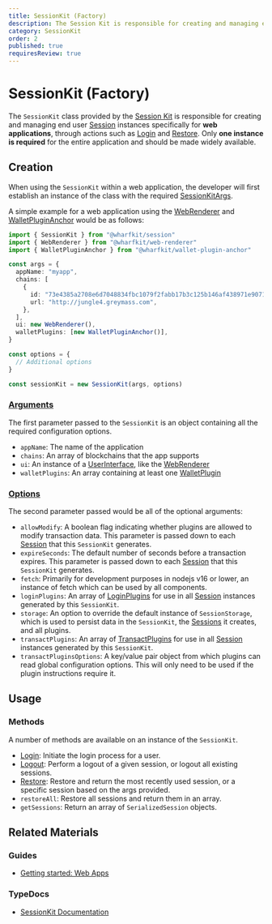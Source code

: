 ```yaml
---
title: SessionKit (Factory)
description: The Session Kit is responsible for creating and managing end user Session instances for web applications through methods such as login and restore.
category: SessionKit
order: 2
published: true
requiresReview: true
---
```


# SessionKit (Factory)

The `SessionKit` class provided by the [Session Kit](/docs/session-kit) is responsible for creating and managing end user [Session](/docs/session-kit/session) instances specifically for **web applications**, through actions such as [Login](/docs/session-kit/login) and [Restore](/docs/session-kit/restore). Only **one instance is required** for the entire application and should be made widely available.

## Creation

When using the `SessionKit` within a web application, the developer will first establish an instance of the class with the required [SessionKitArgs](https://wharfkit.github.io/session/interfaces/SessionKitArgs.html).

A simple example for a web application using the [WebRenderer](/docs/session-kit/web-renderer) and [WalletPluginAnchor](https://github.com/wharfkit/wallet-plugin-anchor) would be as follows:

```ts
import { SessionKit } from "@wharfkit/session"
import { WebRenderer } from "@wharfkit/web-renderer"
import { WalletPluginAnchor } from "@wharfkit/wallet-plugin-anchor"

const args = {
  appName: "myapp",
  chains: [
    {
      id: "73e4385a2708e6d7048834fbc1079f2fabb17b3c125b146af438971e90716c4d",
      url: "http://jungle4.greymass.com",
    },
  ],
  ui: new WebRenderer(),
  walletPlugins: [new WalletPluginAnchor()],
}

const options = {
  // Additional options
}

const sessionKit = new SessionKit(args, options)
```

### [Arguments](https://wharfkit.github.io/session/interfaces/SessionKitArgs.html)

The first parameter passed to the `SessionKit` is an object containing all the required configuration options.

- `appName`: The name of the application
- `chains`: An array of blockchains that the app supports
- `ui`: An instance of a [UserInterface](/docs/session-kit/plugin-user-interface), like the [WebRenderer](/docs/session-kit/web-renderer)
- `walletPlugins`: An array containing at least one [WalletPlugin](/docs/session-kit/plugin-wallet)

### [Options](https://wharfkit.github.io/session/interfaces/SessionKitOptions.html)

The second parameter passed would be all of the optional arguments:

- `allowModify`: A boolean flag indicating whether plugins are allowed to modify transaction data. This parameter is passed down to each [Session](/docs/session-kit/session) that this `SessionKit` generates.
- `expireSeconds`: The default number of seconds before a transaction expires. This parameter is passed down to each [Session](/docs/session-kit/session) that this `SessionKit` generates.
- `fetch`: Primarily for development purposes in nodejs v16 or lower, an instance of fetch which can be used by all components.
- `loginPlugins`: An array of [LoginPlugins](/docs/session-kit/plugin-login) for use in all [Session](/docs/session-kit/session) instances generated by this `SessionKit`.
- `storage`: An option to override the default instance of `SessionStorage`, which is used to persist data in the `SessionKit`, the [Sessions](/docs/session-kit/session) it creates, and all plugins.
- `transactPlugins`: An array of [TransactPlugins](/docs/session-kit/plugin-transact) for use in all [Session](/docs/session-kit/session) instances generated by this `SessionKit`.
- `transactPluginsOptions`: A key/value pair object from which plugins can read global configuration options. This will only need to be used if the plugin instructions require it.

## Usage

### Methods

A number of methods are available on an instance of the `SessionKit`.

- [Login](/docs/session-kit/login): Initiate the login process for a user.
- [Logout](/docs/session-kit/logout): Perform a logout of a given session, or logout all existing sessions.
- [Restore](/docs/session-kit/restore): Restore and return the most recently used session, or a specific session based on the args provided.
- `restoreAll`: Restore all sessions and return them in an array.
- `getSessions`: Return an array of `SerializedSession` objects.

## Related Materials

### Guides

- [Getting started: Web Apps](/guides/session-kit/getting-started-web-app)

### TypeDocs

- [SessionKit Documentation](https://wharfkit.github.io/session/classes/SessionKit.html)
